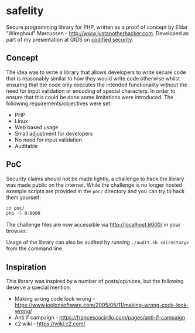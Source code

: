 safelity
=================================================
Secure programming library for PHP, written as a proof of concept by Eldar "Wireghoul" Marcussen - http://www.justanotherhacker.com. Developed as part of my presentation at GIDS on [codified security](https://wurreka.com/ict/virtual-conference/web/session/codified-security).

Concept
---------------------------------------
The idea was to write a library that allows developers to write secure code that is reasonably similar to how they would write code otherwise whilst ensuring that the code only executes the intended functionality without the need for input validation or encoding of special characters. In order to ensure that this could be done some limitations were introduced. The following requirements/objectives were set:

 * PHP
 * Linux
 * Web based usage
 * Small adjustment for developers
 * No need for input validation
 * Auditable

PoC
---------------------------------------
Security claims should not be made lightly, a challenge to hack the library was made public on the internet. While the challenge is no longer hosted example scripts are provided in the `poc/` directory and you can try to hack them yourself:
```bash
cd poc/
php -S 0:8000
```
The challenge files are now accessible via <http://localhost:8000/> in your browser.

Usage of the library can also be audited by running `./audit.sh <directory>` from the command line.

Inspiration
---------------------------------------
This library was inspired by a number of posts/opinions, but the following deserve a special mention:
  * Making wrong code look wrong - <https://www.joelonsoftware.com/2005/05/11/making-wrong-code-look-wrong/>
  * Anti if campaign - <https://francescocirillo.com/pages/anti-if-campaign>
  * c2 wiki - <https://wiki.c2.com/>

